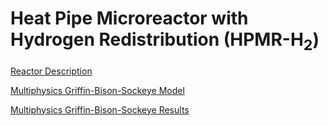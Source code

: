 # Heat Pipe Microreactor with Hydrogen Redistribution (HPMR-H$_2$)

[Reactor Description](hpmr_h2/hpmr_h2_description.md)

[Multiphysics Griffin-Bison-Sockeye Model](hpmr_h2/hpmr_h2_model.md)

[Multiphysics Griffin-Bison-Sockeye Results](hpmr_h2/hpmr_h2_results.md)
